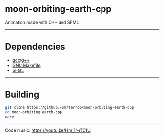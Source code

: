# moon-orbiting-earth-cpp
Animation made with C++ and SFML

---

# Dependencies

+ [gcc](https://gcc.gnu.org/)/[g++](https://gcc.gnu.org/)
+ [GNU Makefile](https://www.gnu.org/software/make/)
+ [SFML](https://www.sfml-dev.org/)

---

# Building

```sh
git clone https://github.com/terroo/moon-orbiting-earth-cpp
cd moon-orbiting-earth-cpp
make
```

---

Code music: <https://youtu.be/Hm_1r-rTCfU>
